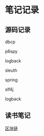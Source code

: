 # 笔记记录

## 源码记录

dbcp

p6spy

logback

sleuth

spring

slf4j

logback



## 读书笔记

[区块链](blockchain/blockchain.md)



